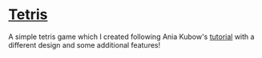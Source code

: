 # [Tetris](https://www.sunnyfeng.co.nz/tetris)
A simple tetris game which I created following Ania Kubow's [tutorial](https://www.youtube.com/watch?v=rAUn1Lom6dw) with a different design and some additional features!
